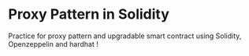 # Proxy Pattern in Solidity

Practice for proxy pattern and upgradable smart contract using Solidity, Openzeppelin and hardhat !